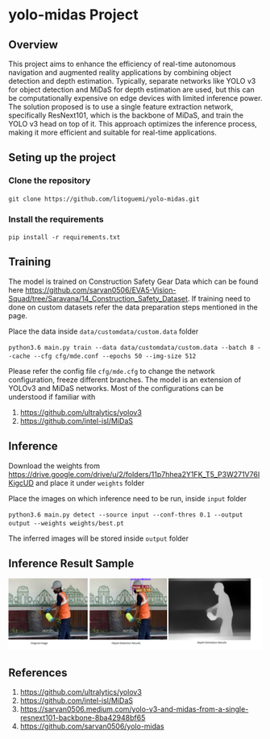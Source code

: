 # yolo-midas Project

## Overview
This project aims to enhance the efficiency of real-time autonomous navigation and augmented reality applications by combining object detection and depth estimation. Typically, separate networks like YOLO v3 for object detection and MiDaS for depth estimation are used, but this can be computationally expensive on edge devices with limited inference power. The solution proposed is to use a single feature extraction network, specifically ResNext101, which is the backbone of MiDaS, and train the YOLO v3 head on top of it. This approach optimizes the inference process, making it more efficient and suitable for real-time applications.

## Seting up the project

### Clone the repository

`git clone https://github.com/litoguemi/yolo-midas.git`

### Install the requirements

`pip install -r requirements.txt`

## Training

The model is trained on Construction Safety Gear Data which can be found here https://github.com/sarvan0506/EVA5-Vision-Squad/tree/Saravana/14_Construction_Safety_Dataset. If training need to done on custom datasets refer the data preparation steps mentioned in the page.

Place the data inside `data/customdata/custom.data` folder

`python3.6 main.py train --data data/customdata/custom.data --batch 8 --cache --cfg cfg/mde.conf --epochs 50 --img-size 512`

Please refer the config file `cfg/mde.cfg` to change the network configuration, freeze different branches. The model is an extension of YOLOv3 and MiDaS networks. Most of the configurations can be understood if familiar with

1. https://github.com/ultralytics/yolov3
2. https://github.com/intel-isl/MiDaS


## Inference

Download the weights from https://drive.google.com/drive/u/2/folders/11p7hhea2Y1FK_T5_P3W271V76IKigcUD and place it under `weights` folder

Place the images on which inference need to be run, inside `input` folder

`python3.6 main.py detect --source input --conf-thres 0.1 --output output --weights weights/best.pt`

The inferred images will be stored inside `output` folder

## Inference Result Sample

![result](assets/results.png)

## References
1. https://github.com/ultralytics/yolov3
2. https://github.com/intel-isl/MiDaS
3. https://sarvan0506.medium.com/yolo-v3-and-midas-from-a-single-resnext101-backbone-8ba42948bf65
4. https://github.com/sarvan0506/yolo-midas
